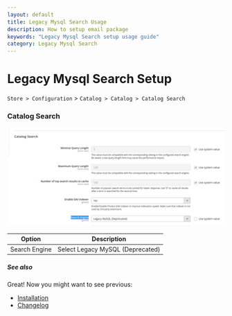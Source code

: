 ```yaml
---
layout: default
title: Legacy Mysql Search Usage
description: How to setup email package
keywords: "Legacy Mysql Search setup usage guide"
category: Legacy Mysql Search
---
```


# Legacy Mysql Search Setup

`Store > Configuration` > `Catalog > Catalog > Catalog Search`

### Catalog Search

![Catalog Search Section](/images/m2/search-mysql-legacy/configuration/catalogsearch.png)

Option         | Description
---------------|----------------------------------------------------------------
Search Engine  | Select Legacy MySQL (Deprecated)


##### See also

Great! Now you might want to see previous:

- [Installation](/m2/extensions/search-mysql-legacy/installation/)
- [Changelog](/m2/extensions/search-mysql-legacy/changelog/)
